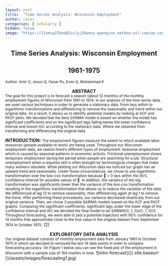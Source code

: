 ```yaml
---
layout: post
title:  "Time Series Analysis: Wisconsin Employment"
author: cesar
categories: [ scholarly ]
hidden: false
image: "https://22xmcq37bnw82iclyj35wony-wpengine.netdna-ssl.com/wp-content/uploads/2017/05/sales-forecasting-metrics-1024x768.jpg"
---
```


## <center>Time Series Analysis: Wisconsin Employment</center>
## <center>1961-1975 </center>
<small>Author: Amir O, Jesus Q, Cesar Ps, Even Q, Mohammad K</small>

<b><center>ABSTRACT</center></b>
<small>The goal for this project is to forecast a season (about 12 months) of the monthly employment
figures of Wisconsin from 1961 to 1974. In our analysis of the time series data, we used various techniques
in order to generate a stationary data. From lays within to logarithmic transformations and differencing
to remove the seasonality and trend within our original data. As a result, it allows us to identify potential
models by looking at ACF and PACF plots. We decided that the best SARIMA model is based on whether
the model has significant coefficients and on the significant lags falling below the lower confidence interval
and lowest AIC according to the stationary data. Where we obtained from transforming and differencing
the original data.</small>

<b>INTRODUCTION:</b>
<small>The employment figures measure the extent to which available labor resources (people available to work) are
being used. Throughout our Wisconsin employment data, we realize there’s different types of employment:
Seasonal employment which is caused by seasonal patterns in economic activity. Frictional unemployment
shows temporary employment during the period when people are searching for a job. Structural unemployment
when a required skill is often brought by technological changes that make many workers obsolete.
While plotting our Wisconsin data we noticed our graph has an upward trend and seasonality. Under those
circumstances, we chose to use logarithmic transformation over the box-cox transformation because  = 0
lays within the 95% confidence interval for possible values of . In addition, the variance of the log transformation
was significantly lower than the variance of the box-cox transformation resulting in the logarithmic
transformation that allows us to reduce the variation of the data. We differenced at lag 12 to remove seasonality,
then differencing again at lag 1 to remove the trend. After performing these procedures, our variance
decreased drastically from our original variance. Then, we chose 3 possible SARIMA models based on the
ACF and PACF graphs. Comparing the significant coefficients, significant lags under the lower edge of the
confidence interval and AIC we decided the final model to be SARIMA(0, 1, 0)x(1, 1, 0)12. Throughout
forecasting, we were able to plot a potential trajectory with 95% confidence for 14 months that approximate
close to the true value in the original dataset from September 1974 to October 1975.</small>
(2)<center><b>EXPLORATORY DATA ANALYSIS</b></center>
<small>Our original dataset consists of monthly employment data from January 1961 to October 1975 in which we
decided to removed the last 14 data points in order to compare forecasting accuracy. On Figure 1 below you can see the fixed plot of the employment in Wisconsin with a sample size of 164 months in total.</small>
![intro forecast]({{ site.baseurl }}/assets/images/forecasting1.jpg)

